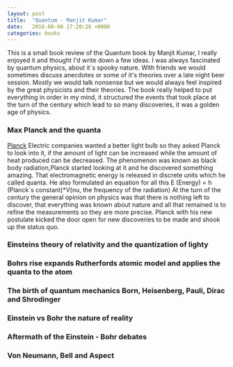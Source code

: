 ```yaml
---
layout: post
title:  "Quantum - Manjit Kumar"
date:   2016-06-08 17:20:26 +0000
categories: books
---
```


This is a small book review of the Quantum book by Manjit Kumar, I really enjoyed it and thought I'd write down a few ideas.
I was always fascinated by quantum physics, about it`s spooky nature. With friends we would 
sometimes discuss anecdotes or some of it's theories over a late night beer session. 
Mostly we would talk nonsense but we would always feel inspired by the great physicists and their theories. 
The book really helped to put everything in order in my mind, it structured the events that took place at the turn of the 
century which lead to so many discoveries, it was a golden age of physics.

### Max Planck and the quanta
[Planck](https://upload.wikimedia.org/wikipedia/commons/4/42/Max_Planck_%28Nobel_1918%29.jpg)
Electric companies wanted a better light bulb so they asked 
Planck to look into it, if the amount of light can be increased while the amount of heat produced can be decreased.
The phenomenon was known as black body radiation,Planck started looking at it and he discovered something amazing. 
That electromagnetic energy is released in discrete units which he called quanta. 
He also formulated an equation for all this E (Energy) = h (Planck`s constant)*V(nu, the frequency of the radiation)
At the turn of the century the general opinion on physics was that there is nothing left to discover, 
that everything was known about nature and all that remained is to refine
the measurements so they are more precise. 
Planck with his new postulate kicked the door open for new discoveries to be made and shook up the status quo.

### Einsteins theory of relativity and the quantization of lighty
### Bohrs rise expands Rutherfords atomic model and applies the quanta to the atom
### The birth of quantum mechanics  Born, Heisenberg, Pauli, Dirac and Shrodinger
### Einstein vs Bohr the nature of reality
### Aftermath of the Einstein - Bohr debates
### Von Neumann, Bell and Aspect
